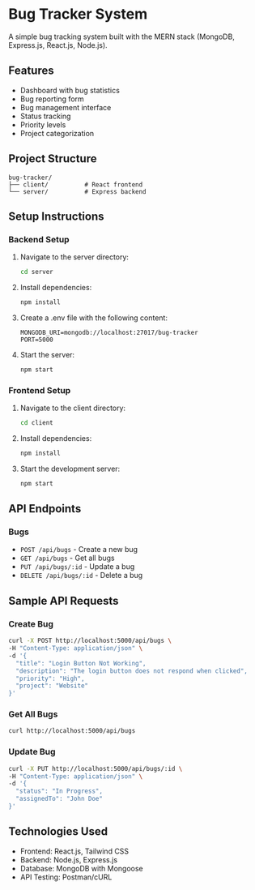 # Bug Tracker System

A simple bug tracking system built with the MERN stack (MongoDB, Express.js, React.js, Node.js).

## Features

- Dashboard with bug statistics
- Bug reporting form
- Bug management interface
- Status tracking
- Priority levels
- Project categorization

## Project Structure

```
bug-tracker/
├── client/          # React frontend
└── server/          # Express backend
```

## Setup Instructions

### Backend Setup

1. Navigate to the server directory:
   ```bash
   cd server
   ```

2. Install dependencies:
   ```bash
   npm install
   ```

3. Create a .env file with the following content:
   ```
   MONGODB_URI=mongodb://localhost:27017/bug-tracker
   PORT=5000
   ```

4. Start the server:
   ```bash
   npm start
   ```

### Frontend Setup

1. Navigate to the client directory:
   ```bash
   cd client
   ```

2. Install dependencies:
   ```bash
   npm install
   ```

3. Start the development server:
   ```bash
   npm start
   ```

## API Endpoints

### Bugs

- `POST /api/bugs` - Create a new bug
- `GET /api/bugs` - Get all bugs
- `PUT /api/bugs/:id` - Update a bug
- `DELETE /api/bugs/:id` - Delete a bug

## Sample API Requests

### Create Bug
```bash
curl -X POST http://localhost:5000/api/bugs \
-H "Content-Type: application/json" \
-d '{
  "title": "Login Button Not Working",
  "description": "The login button does not respond when clicked",
  "priority": "High",
  "project": "Website"
}'
```

### Get All Bugs
```bash
curl http://localhost:5000/api/bugs
```

### Update Bug
```bash
curl -X PUT http://localhost:5000/api/bugs/:id \
-H "Content-Type: application/json" \
-d '{
  "status": "In Progress",
  "assignedTo": "John Doe"
}'
```

## Technologies Used

- Frontend: React.js, Tailwind CSS
- Backend: Node.js, Express.js
- Database: MongoDB with Mongoose
- API Testing: Postman/cURL 